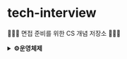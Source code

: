 # tech-interview
🧑🏻‍💻 면접 준비를 위한 CS 개념 저장소 🧑🏻‍💻

<details>
<summary><strong>⚙️운영체제</strong></summary>

<br>

- [운영체제란?](./Operation_System/운영체제란.md)
  - 운영체자란 무엇일까요?
  - 커널이란 무엇일까요?
  - 운영체제는 어떤 기능을 하는지 설명해주세요
  - 운영체제가 관리하는 5가지 지원에 대해 설명해주세요
- [프로세스와 스레드](./Operation_System/Process&Thread.md)
  - 프로세스와 프로세서의 차이에 대해 설명해주세요.
  - 프로세스와 스레드의 차이를 설명해주세요
  - 프로세스의 주소 공간에는 어떤 것이 있을까요?
  - 프로세스의 Data, Stack, Heap영역에는 각각 어떤 데이터가 저장되는지 설명해주세요
  - 프로세스의 상태에는 어떤 것이 있을까요?
  - 프로세스의 Running State에서 CPU 자원을 뺐기는 3가지 상황에 대해 설명해주세요
  - OS는 프로세스의 정보를 어떻게 관리하며 어떤 데이터들을 저장하고 있는지 설명해주세요 (hint.PCB)
  - PCB가 왜 필요할까요?
  - 멀티 스레드와 멀티 프로세스의 차이에 대해 설명해주세요
  - 스레드마다 독립적으로 관리하는 공간은 무엇이며 왜 독립적으로 할당할까요?
  - 커널 스레드와 유저 스레드의 차이에 대해 설명해주세요
- [Context Switching](./Operation_System/Context_Switching.md)
  - Context Switching에 대해 설명해주세요
  - Context Switching Overhead에 대해 설명해주세요
- [IPC](./Operation_System/IPC.md)
  - 프로세스간 통신은 어떻게 할까요?
  - IPC에는 어떤 방법들이 있을까요?
- [System Call](./Operation_System/SystemCall.md)
  - System Call이란 무엇일까요?
  - System Call과 Function Call의 차이점에 대해 설명해주세요
- [인터럽트](./Operation_System/Interrupt.md)
  - 인터럽트란 무엇일까요?
  - 인터럽트는 시그널을 하드웨어적으로 확인할까요? 소프트웨어적으로 할까요?
  - 인터럽트 벡터와 인터럽트 서비스 루틴에 대해 설명해주세요
  - 인터럽트 실행 과정에 대해 설명해주세요

</details>
